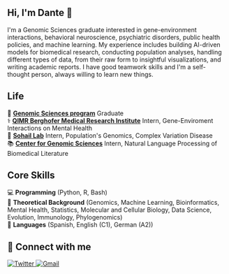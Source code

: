## Hi, I'm Dante :wave:

I'm a Genomic Sciences graduate interested in gene-environment interactions, behavioral neuroscience, psychiatric disorders, public health policies, and machine learning. My experience includes building AI-driven models for biomedical research, conducting population analyses, handling different types of data, from their raw form to insightful visualizations, and writing academic reports. I have good teamwork skills and I'm a self-thought person, always willing to learn new things.


Life
----

:school_satchel: [**Genomic Sciences program**][lcg] Graduate   
:medical_symbol: [**QIMR Berghofer Medical Research Institute**][qimr] Intern, Gene-Enviroment Interactions on Mental Health  
:microscope: [**Sohail Lab**][sl] Intern, Population's Genomics, Complex Variation Disease   
:books: [**Center for Genomic Sciences**][ccg] Intern, Natural Language Processing of Biomedical Literature  
    

[lcg]:  https://www.lcg.unam.mx  
[qimr]: https://www.qimrberghofer.edu.au/our-research/mental-health-and-neuroscience/psychiatric-genetics/  
[sl]: https://www.sohaillab.com  
[ccg]: https://www.ccg.unam.mx/en/computational-genomics/


Core Skills
------

:computer:         **Programming** (Python, R, Bash)  
:notebook:     **Theoretical Background** (Genomics, Machine Learning, Bioinformatics, Mental Health, Statistics, Molecular and Cellular Biology, Data Science, Evolution, Immunology, Phylogenomics)  
:crystal_ball:             **Languages** (Spanish, English (C1), German (A2))  


🔗 Connect with me
------
<p align="left">
 <a href="https://twitter.com/DanteToSe" target="_blank">
    <img src="https://img.shields.io/badge/Twitter-%231877F2.svg?&style=flat-square&logo=twitter&logoColor=white&color=071A2C" alt="Twitter">
<a href="mailto:danteadotose@gmail.com" mailto="danteadotose@gmail.com" target="_blank">
    <img src="https://img.shields.io/badge/Gmail-%231877F2.svg?&style=flat-square&logo=gmail&logoColor=white&color=071A2C" alt="Gmail">
